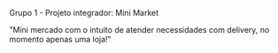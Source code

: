 Grupo 1 - Projeto integrador: Mini Market

"Mini mercado com o intuito de atender necessidades com delivery, no momento apenas uma loja!"
